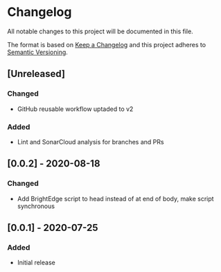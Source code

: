 # Changelog

All notable changes to this project will be documented in this file.

The format is based on [Keep a Changelog](http://keepachangelog.com/en/1.0.0/)
and this project adheres to [Semantic Versioning](http://semver.org/spec/v2.0.0.html).

## [Unreleased] 

### Changed

- GitHub reusable workflow uptaded to v2

### Added

- Lint and SonarCloud analysis for branches and PRs

## [0.0.2] - 2020-08-18

### Changed

- Add BrightEdge script to head instead of at end of body, make script synchronous

## [0.0.1] - 2020-07-25

### Added

- Initial release

